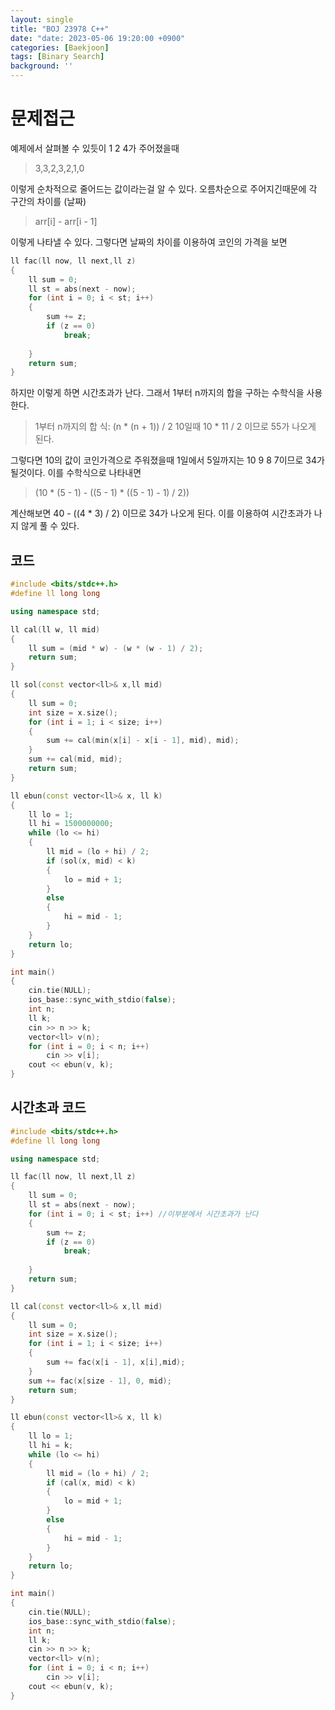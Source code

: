 ```yaml
---
layout: single
title: "BOJ 23978 C++"
date: "date: 2023-05-06 19:20:00 +0900"
categories: [Baekjoon]
tags: [Binary Search]
background: ''
---
```

# 문제접근

예제에서 살펴볼 수 있듯이 1 2 4가 주어졌을때
>3,3,2,3,2,1,0

이렇게 순차적으로 줄어드는 값이라는걸 알 수 있다.
오름차순으로 주어지긴때문에 각 구간의 차이를 (날짜)
>arr[i] - arr[i - 1]

이렇게 나타낼 수 있다. 그렇다면 날짜의 차이를 이용하여 코인의 가격을 보면
```c++
ll fac(ll now, ll next,ll z)
{
    ll sum = 0;
    ll st = abs(next - now);
    for (int i = 0; i < st; i++)
    {
        sum += z;
        if (z == 0)
            break;
        
    }
    return sum;
}
```
하지만 이렇게 하면 시간초과가 난다. 그래서 1부터 n까지의 합을 구하는 수학식을 사용한다.
>1부터 n까지의 합 식: (n * (n + 1)) / 2
10일때 10 * 11 / 2 이므로 55가 나오게 된다.

그렇다면 10의 값이 코인가격으로 주워졌을때 1일에서 5일까지는 10 9 8 7이므로 34가 될것이다.
이를 수학식으로 나타내면
>(10 * (5 - 1) - ((5 - 1) * ((5 - 1) - 1) / 2))

계산해보면 40 - ((4 * 3) / 2) 이므로 34가 나오게 된다.
이를 이용하여 시간초과가 나지 않게 풀 수 있다.

## 코드
```c++
#include <bits/stdc++.h> 
#define ll long long

using namespace std;

ll cal(ll w, ll mid)
{
	ll sum = (mid * w) - (w * (w - 1) / 2);
	return sum;
}

ll sol(const vector<ll>& x,ll mid)
{
	ll sum = 0;
	int size = x.size();
	for (int i = 1; i < size; i++)
	{
		sum += cal(min(x[i] - x[i - 1], mid), mid);
	}
	sum += cal(mid, mid);
	return sum;
}

ll ebun(const vector<ll>& x, ll k)
{
	ll lo = 1;
	ll hi = 1500000000;
	while (lo <= hi)
	{
		ll mid = (lo + hi) / 2;
		if (sol(x, mid) < k)
		{
			lo = mid + 1;
		}
		else
		{
			hi = mid - 1;
		}
	}
	return lo;
}

int main()
{
	cin.tie(NULL);
	ios_base::sync_with_stdio(false);
	int n;
	ll k;
	cin >> n >> k;
	vector<ll> v(n);
	for (int i = 0; i < n; i++)
		cin >> v[i];
	cout << ebun(v, k);
}

```

## 시간초과 코드

```c++
#include <bits/stdc++.h> 
#define ll long long

using namespace std;

ll fac(ll now, ll next,ll z)
{
    ll sum = 0;
    ll st = abs(next - now);
    for (int i = 0; i < st; i++) //이부분에서 시간초과가 난다
    {
        sum += z; 
        if (z == 0)
            break;
        
    }
    return sum;
}

ll cal(const vector<ll>& x,ll mid)
{
    ll sum = 0;
    int size = x.size();
    for (int i = 1; i < size; i++)
    {
        sum += fac(x[i - 1], x[i],mid);
    }
    sum += fac(x[size - 1], 0, mid);
    return sum;
}

ll ebun(const vector<ll>& x, ll k)
{
    ll lo = 1;
    ll hi = k;
    while (lo <= hi)
    {
        ll mid = (lo + hi) / 2;
        if (cal(x, mid) < k)
        {
            lo = mid + 1;
        }
        else
        {
            hi = mid - 1;
        }
    }
    return lo;
}

int main()
{
    cin.tie(NULL);
    ios_base::sync_with_stdio(false);
    int n;
    ll k;
    cin >> n >> k;
    vector<ll> v(n);
    for (int i = 0; i < n; i++)
        cin >> v[i];
    cout << ebun(v, k);
}
```